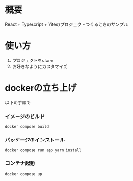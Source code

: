 # 概要
React + Typescript + Viteのプロジェクトつくるときのサンプル

# 使い方
1. プロジェクトをclone
2. お好きなようにカスタマイズ

# dockerの立ち上げ
以下の手順で

### イメージのビルド
```
docker compose build
```

### パッケージのインストール
```
docker compose run app yarn install
```

### コンテナ起動
```
docker compose up
```